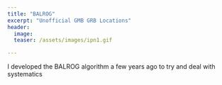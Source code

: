 ```yaml
---
title: "BALROG"
excerpt: "Unofficial GMB GRB Locations"
header:
  image: 
  teaser: /assets/images/ipn1.gif

---
```


I developed the BALROG algorithm a few years ago to try and deal with systematics  
